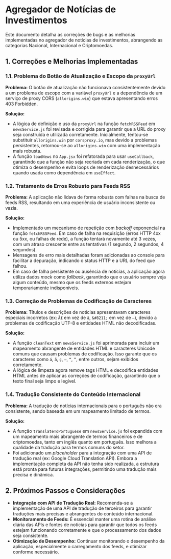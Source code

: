 # Agregador de Notícias de Investimentos

Este documento detalha as correções de bugs e as melhorias implementadas no agregador de notícias de investimentos, abrangendo as categorias Nacional, Internacional e Criptomoedas.

## 1. Correções e Melhorias Implementadas

### 1.1. Problema do Botão de Atualização e Escopo da `proxyUrl`

**Problema:** O botão de atualização não funcionava consistentemente devido a um problema de escopo com a variável `proxyUrl` e a dependência de um serviço de proxy CORS (`allorigins.win`) que estava apresentando erros 403 Forbidden.

**Solução:**
*   A lógica de definição e uso da `proxyUrl` na função `fetchRSSFeed` em `newsService.js` foi revisada e corrigida para garantir que a URL do proxy seja construída e utilizada corretamente. Inicialmente, tentou-se substituir `allorigins.win` por `corsproxy.io`, mas devido a problemas persistentes, retornou-se ao `allorigins.win` com uma implementação mais robusta.
*   A função `loadNews` no `App.jsx` foi refatorada para usar `useCallback`, garantindo que a função não seja recriada em cada renderização, o que otimiza o desempenho e evita loops de renderização desnecessários quando usada como dependência em `useEffect`.

### 1.2. Tratamento de Erros Robusto para Feeds RSS

**Problema:** A aplicação não lidava de forma robusta com falhas na busca de feeds RSS, resultando em uma experiência de usuário inconsistente ou vazia.

**Solução:**
*   Implementado um mecanismo de repetição com *backoff* exponencial na função `fetchRSSFeed`. Em caso de falha na requisição (erros HTTP 4xx ou 5xx, ou falhas de rede), a função tentará novamente até 3 vezes, com um atraso crescente entre as tentativas (1 segundo, 2 segundos, 4 segundos).
*   Mensagens de erro mais detalhadas foram adicionadas ao console para facilitar a depuração, indicando o status HTTP e a URL do feed que falhou.
*   Em caso de falha persistente ou ausência de notícias, a aplicação agora utiliza dados *mock* como *fallback*, garantindo que o usuário sempre veja algum conteúdo, mesmo que os feeds externos estejam temporariamente indisponíveis.

### 1.3. Correção de Problemas de Codificação de Caracteres

**Problema:** Títulos e descrições de notícias apresentavam caracteres especiais incorretos (ex: `Ã£` em vez de `ã`, `&#8211;` em vez de `–`), devido a problemas de codificação UTF-8 e entidades HTML não decodificadas.

**Solução:**
*   A função `cleanText` em `newsService.js` foi aprimorada para incluir um mapeamento abrangente de entidades HTML e caracteres Unicode comuns que causam problemas de codificação. Isso garante que os caracteres como `á`, `ã`, `ç`, `–`, `“`, `”`, entre outros, sejam exibidos corretamente.
*   A lógica de limpeza agora remove tags HTML e decodifica entidades HTML antes de aplicar as correções de codificação, garantindo que o texto final seja limpo e legível.

### 1.4. Tradução Consistente do Conteúdo Internacional

**Problema:** A tradução de notícias internacionais para o português não era consistente, sendo baseada em um mapeamento limitado de termos.

**Solução:**
*   A função `translateToPortuguese` em `newsService.js` foi expandida com um mapeamento mais abrangente de termos financeiros e de criptomoedas, tanto em inglês quanto em português. Isso melhora a qualidade da tradução para termos comuns do setor.
*   Foi adicionado um *placeholder* para a integração com uma API de tradução real (ex: Google Cloud Translation API). Embora a implementação completa da API não tenha sido realizada, a estrutura está pronta para futuras integrações, permitindo uma tradução mais precisa e dinâmica.

## 2. Próximos Passos e Considerações

*   **Integração com API de Tradução Real:** Recomenda-se a implementação de uma API de tradução de terceiros para garantir traduções mais precisas e abrangentes do conteúdo internacional.
*   **Monitoramento de Feeds:** É essencial manter uma rotina de análise diária das APIs e fontes de notícias para garantir que todos os feeds estejam funcionando corretamente e que o processamento dos dados seja consistente.
*   **Otimização de Desempenho:** Continuar monitorando o desempenho da aplicação, especialmente o carregamento dos feeds, e otimizar conforme necessário.
